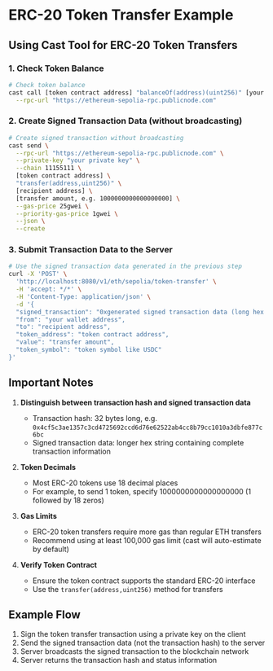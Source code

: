 # ERC-20 Token Transfer Example

## Using Cast Tool for ERC-20 Token Transfers

### 1. Check Token Balance
```bash
# Check token balance
cast call [token contract address] "balanceOf(address)(uint256)" [your wallet address] \
  --rpc-url "https://ethereum-sepolia-rpc.publicnode.com"
```

### 2. Create Signed Transaction Data (without broadcasting)
```bash
# Create signed transaction without broadcasting
cast send \
  --rpc-url "https://ethereum-sepolia-rpc.publicnode.com" \
  --private-key "your private key" \
  --chain 11155111 \
  [token contract address] \
  "transfer(address,uint256)" \
  [recipient address] \
  [transfer amount, e.g. 1000000000000000000] \
  --gas-price 25gwei \
  --priority-gas-price 1gwei \
  --json \
  --create
```

### 3. Submit Transaction Data to the Server
```bash
# Use the signed transaction data generated in the previous step
curl -X 'POST' \
  'http://localhost:8080/v1/eth/sepolia/token-transfer' \
  -H 'accept: */*' \
  -H 'Content-Type: application/json' \
  -d '{
  "signed_transaction": "0xgenerated signed transaction data (long hex string)",
  "from": "your wallet address",
  "to": "recipient address",
  "token_address": "token contract address",
  "value": "transfer amount",
  "token_symbol": "token symbol like USDC"
}'
```

## Important Notes

1. **Distinguish between transaction hash and signed transaction data**
   - Transaction hash: 32 bytes long, e.g. `0x4cf5c3ae1357c3cd4725692ccd6d76e62522ab4cc8b79cc1010a3dbfe877c6bc`
   - Signed transaction data: longer hex string containing complete transaction information

2. **Token Decimals**
   - Most ERC-20 tokens use 18 decimal places
   - For example, to send 1 token, specify 1000000000000000000 (1 followed by 18 zeros)

3. **Gas Limits**
   - ERC-20 token transfers require more gas than regular ETH transfers
   - Recommend using at least 100,000 gas limit (cast will auto-estimate by default)

4. **Verify Token Contract**
   - Ensure the token contract supports the standard ERC-20 interface
   - Use the `transfer(address,uint256)` method for transfers

## Example Flow

1. Sign the token transfer transaction using a private key on the client
2. Send the signed transaction data (not the transaction hash) to the server
3. Server broadcasts the signed transaction to the blockchain network
4. Server returns the transaction hash and status information
